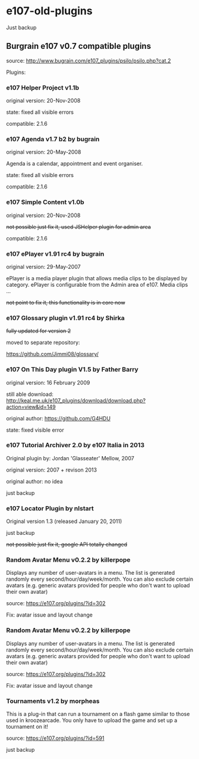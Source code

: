 # e107-old-plugins
Just backup 

##  Burgrain e107 v0.7 compatible plugins
source: http://www.bugrain.com/e107_plugins/psilo/psilo.php?cat.2

Plugins:

### e107 Helper Project v1.1b

original version: 20-Nov-2008

state: fixed all visible errors
 
compatible: 2.1.6

### e107 Agenda v1.7 b2 by bugrain

original version: 20-May-2008

Agenda is a calendar, appointment and event organiser.

state: fixed all visible errors 

compatible: 2.1.6

### e107 Simple Content v1.0b

original version: 20-Nov-2008

~~not possible just fix it, used JSHelper plugin for admin area~~


compatible: 2.1.6

### e107 ePlayer v1.91 rc4 by bugrain

original version: 29-May-2007

ePlayer is a media player plugin that allows media clips to be displayed by category.
ePlayer is configurable from the Admin area of e107. Media clips ...

~~not point to fix it, this functionality is in core now~~


### e107 Glossary plugin v1.91 rc4 by  Shirka
~~fully updated for version 2~~

moved to separate repository: 

https://github.com/Jimmi08/glossary/ 


### e107 On This Day plugin V1.5 by Father Barry

original version: 16 February 2009

still able download: http://keal.me.uk/e107_plugins/download/download.php?action=view&id=149

original author: https://github.com/G4HDU

state: fixed visible error 


### e107 Tutorial Archiver 2.0 by e107 Italia in 2013 
Original plugin by: Jordan 'Glasseater' Mellow, 2007

original version: 2007 + revison 2013
 
original author: no idea 

just backup

### e107 Locator Plugin by nlstart

Original version 1.3 (released January 20, 2011)

just backup
 
~~not possible just fix it, google API totally changed~~

### Random Avatar Menu v0.2.2 by killerpope

Displays any number of user-avatars in a menu. The list is generated randomly every second/hour/day/week/month. You can also exclude certain avatars (e.g. generic avatars provided for people who don't want to upload their own avatar)
 
source: https://e107.org/plugins/?id=302

Fix: avatar issue and layout change

### Random Avatar Menu v0.2.2 by killerpope

Displays any number of user-avatars in a menu. The list is generated randomly every second/hour/day/week/month. You can also exclude certain avatars (e.g. generic avatars provided for people who don't want to upload their own avatar)
 
source: https://e107.org/plugins/?id=302

Fix: avatar issue and layout change

### Tournaments v1.2 by morpheas

This is a plug-in that can run a tournament on a flash game similar to those used in kroozearcade. You only have to upload the game and set up a tournament on it!
 
source: https://e107.org/plugins/?id=591

just backup


 